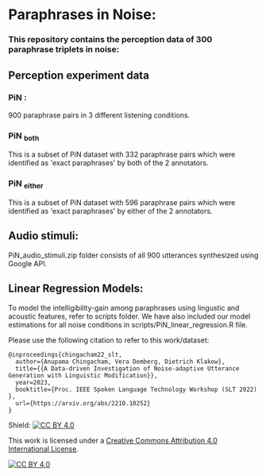 # Paraphrases in Noise:
### This repository contains the perception data of 300 paraphrase triplets in noise:

## Perception experiment data
### PiN :
900 paraphrase pairs in 3 different listening conditions.
### PiN <sub> both </sub>
This is a subset of PiN dataset with 332 paraphrase pairs which were identified as 'exact paraphrases' by both of the 2 annotators.
### PiN <sub> either </sub>
This is a subset of PiN dataset with 596 paraphrase pairs which were identified as 'exact paraphrases' by either of the 2 annotators.

## Audio stimuli:
PiN_audio_stimuli.zip folder consists of all 900 utterances synthesized using Google API.


## Linear Regression Models:
To model the intelligibility-gain among paraphrases using lingustic and acoustic features, refer to scripts folder.
We have also included our model estimations for all noise conditions in scripts/PiN_linear_regression.R file.


Please use the following citation to refer to this work/dataset:


```
@inproceedings{chingacham22_slt,
  author={Anupama Chingacham, Vera Demberg, Dietrich Klakow},
  title={{A Data-driven Investigation of Noise-adaptive Utterance Generation with Linguistic Modification}},
  year=2023,
  booktitle={Proc. IEEE Spoken Language Technology Workshop (SLT 2022) },
  url={https://arxiv.org/abs/2210.10252}
}
```


Shield: [![CC BY 4.0][cc-by-shield]][cc-by]

This work is licensed under a
[Creative Commons Attribution 4.0 International License][cc-by].

[![CC BY 4.0][cc-by-image]][cc-by]

[cc-by]: http://creativecommons.org/licenses/by/4.0/
[cc-by-image]: https://i.creativecommons.org/l/by/4.0/88x31.png
[cc-by-shield]: https://img.shields.io/badge/License-CC%20BY%204.0-lightgrey.svg
